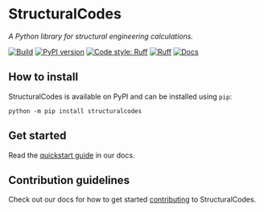# StructuralCodes

*A Python library for structural engineering calculations.*

[![Build](https://github.com/fib-international/structuralcodes/actions/workflows/build.yaml/badge.svg)](https://github.com/fib-international/structuralcodes/actions/workflows/build.yaml)
[![PyPI version](https://badge.fury.io/py/structuralcodes.svg)](https://badge.fury.io/py/structuralcodes)
[![Code style: Ruff](https://img.shields.io/endpoint?url=https://raw.githubusercontent.com/charliermarsh/ruff/main/assets/badge/format.json)](https://github.com/charliermarsh/ruff)
[![Ruff](https://img.shields.io/endpoint?url=https://raw.githubusercontent.com/charliermarsh/ruff/main/assets/badge/v2.json)](https://github.com/charliermarsh/ruff)
[![Docs](https://img.shields.io/badge/%F0%9F%93%9A%20docs-fib--international.github.io%2Fstructuralcodes%2F-orange)](https://fib-international.github.io/structuralcodes/)

## How to install

StructuralCodes is available on PyPI and can be installed using `pip`:

```pwsh
python -m pip install structuralcodes
```

## Get started

Read the [quickstart guide](https://fib-international.github.io/structuralcodes/quickstart/) in our docs.

## Contribution guidelines

Check out our docs for how to get started [contributing](https://fib-international.github.io/structuralcodes/contributing/) to StructuralCodes.
